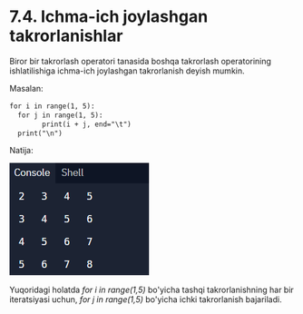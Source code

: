 # 7.4. Ichma-ich joylashgan takrorlanishlar

Biror bir takrorlash operatori tanasida boshqa takrorlash operatorining ishlatilishiga ichma-ich joylashgan takrorlanish deyish mumkin.&#x20;

Masalan:

```
for i in range(1, 5):     
  for j in range(1, 5): 
        print(i + j, end="\t")     
  print("\n") 
```

Natija:

![](<../.gitbook/assets/image (5) (1).png>)

Yuqoridagi holatda _for i in range(1,5)_ bo'yicha tashqi takrorlanishning har bir iteratsiyasi uchun, _for j in range(1,5)_ bo'yicha ichki takrorlanish bajariladi.&#x20;
